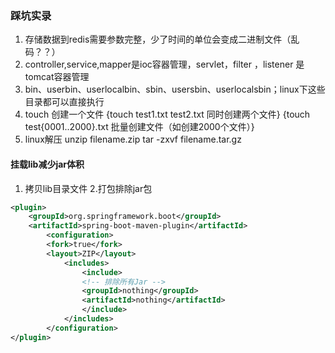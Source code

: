 ### 踩坑实录
1. 存储数据到redis需要参数完整，少了时间的单位会变成二进制文件（乱码？？）
2. controller,service,mapper是ioc容器管理，servlet，filter ，listener  是tomcat容器管理
3. bin、userbin、userlocalbin、sbin、usersbin、userlocalsbin；linux下这些目录都可以直接执行
4. touch 创建一个文件 {touch test1.txt test2.txt 同时创建两个文件} {touch test{0001..2000}.txt 批量创建文件（如创建2000个文件）}
5. linux解压 unzip filename.zip  tar -zxvf filename.tar.gz

#### 挂载lib减少jar体积
1. 拷贝lib目录文件
2.打包排除jar包
```xml
<plugin>
    <groupId>org.springframework.boot</groupId>
    <artifactId>spring-boot-maven-plugin</artifactId>
        <configuration>
        <fork>true</fork>
        <layout>ZIP</layout>
            <includes>
                <include>
                <!-- 排除所有Jar -->
                <groupId>nothing</groupId>
                <artifactId>nothing</artifactId>
                </include>
            </includes>
        </configuration>
</plugin>
```
#### 